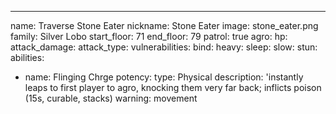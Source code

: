 ---
name: Traverse Stone Eater
nickname: Stone Eater
image: stone_eater.png
family: Silver Lobo
start_floor: 71
end_floor: 79
patrol: true
agro: 
hp: 
attack_damage: 
attack_type: 
vulnerabilities:
  bind: 
  heavy: 
  sleep: 
  slow: 
  stun: 
abilities:
  - name: Flinging Chrge
    potency: 
    type: Physical
    description: 'instantly leaps to first player to agro, knocking them very far back; inflicts poison (15s, curable, stacks)
    warning: movement
